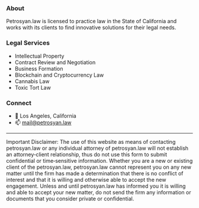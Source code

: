 ### About

Petrosyan.law is licensed to practice law in the State of California and works with its clients to find innovative solutions for their legal needs. 

### Legal Services
- Intellectual Property 
- Contract Review and Negotiation
- Business Formation
- Blockchain and Cryptocurrency Law
- Cannabis Law
- Toxic Tort Law

### Connect
- 📍 Los Angeles, California
- 📫 mail@petrosyan.law

------------------
Important Disclaimer: The use of this website as means of contacting petrosyan.law or any individual attorney of petrosyan.law will not establish an attorney‐client relationship, thus do not use this form to submit confidential or time‐sensitive information. Whether you are a new or existing client of the petrosyan.law, petrosyan.law cannot represent you on any new matter until the firm has made a determination that there is no conflict of interest and that it is willing and otherwise able to accept the new engagement. Unless and until petrosyan.law has informed you it is willing and able to accept your new matter, do not send the firm any information or documents that you consider private or confidential.
